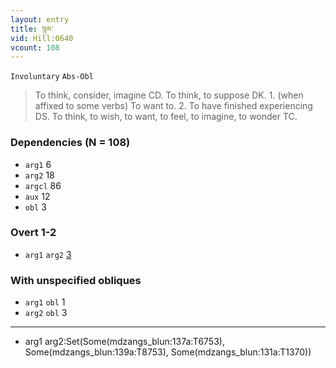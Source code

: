 ```yaml
---
layout: entry
title: སྙམ་
vid: Hill:0640
vcount: 108
---
```

`Involuntary` `Abs-Obl`
> To think, consider, imagine CD\.
 To think, to suppose DK\.
 1\.
 (when affixed to some verbs) To want to\.
 2\.
 To have finished experiencing DS\.
 To think, to wish, to want, to feel, to imagine, to wonder TC\.

### Dependencies (N = 108)
* `arg1` 6
* `arg2` 18
* `argcl` 86
* `aux` 12
* `obl` 3


### Overt 1-2
* `arg1` `arg2` [3](#arg1-arg2)


### With unspecified obliques
* `arg1` `obl` 1
* `arg2` `obl` 3

---
* <a name='arg1-arg2'>arg1 arg2</a>:Set(Some(mdzangs_blun:137a:T6753), Some(mdzangs_blun:139a:T8753), Some(mdzangs_blun:131a:T1370))
